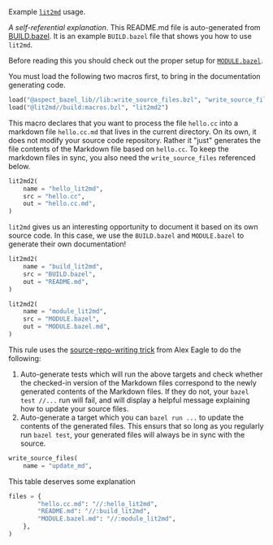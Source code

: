 Example [`lit2md`][lit2md] usage.

*A self-referential explanation*. This README.md file is auto-generated from
[BUILD.bazel](./BUILD.bazel). It is an example `BUILD.bazel` file that shows
you how to use `lit2md`.

Before reading this you should check out the proper setup for
[`MODULE.bazel`](./MODULE.bazel).

[lit2md]: https://github.com/filmil/lit2md
You must load the following two macros first, to bring in the documentation
generating code.

```python
load("@aspect_bazel_lib//lib:write_source_files.bzl", "write_source_files")
load("@lit2md//build:macros.bzl", "lit2md2")

```
This macro declares that you want to process the file `hello.cc` into a
markdown file `hello.cc.md` that lives in the current directory. On its own,
it does not modify your source code repository. Rather it "just" generates
the file contents of the Markdown file based on `hello.cc`.  To keep the
markdown files in sync, you also need the `write_source_files` referenced
below.

```python
lit2md2(
    name = "hello_lit2md",
    src = "hello.cc",
    out = "hello.cc.md",
)

```
`lit2md` gives us an interesting opportunity to document it based on its own
source code.  In this case, we use the `BUILD.bazel` and `MODULE.bazel` to
generate their own documentation!

```python
lit2md2(
    name = "build_lit2md",
    src = "BUILD.bazel",
    out = "README.md",
)

lit2md2(
    name = "module_lit2md",
    src = "MODULE.bazel",
    out = "MODULE.bazel.md",
)

```
This rule uses the [source-repo-writing trick][aet] from Alex Eagle to do
the following:
1. Auto-generate tests which will run the above targets and check whether the
   checked-in version of the Markdown files correspond to the newly generated
   contents of the Markdown files. If they do not, your `bazel test //...` run
   will fail, and will display a helpful message explaining how to update your
   source files.
2. Auto-generate a target which you can `bazel run ...` to update the contents
   of the generated files. This ensurs that so long as you regularly run
   `bazel test`, your generated files will always be in sync with the source.

[aet]: https://dev.to/bazel/bazel-can-write-to-the-source-folder-b9b

```python
write_source_files(
    name = "update_md",
```
This table deserves some explanation

```python
files = {
        "hello.cc.md": "//:hello_lit2md",
        "README.md": "//:build_lit2md",
        "MODULE.bazel.md": "//:module_lit2md",
    },
)

```
